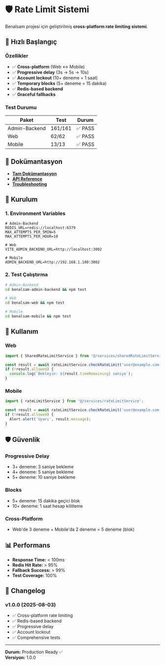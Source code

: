 # 🛡️ Rate Limit Sistemi

Benalsam projesi için geliştirilmiş **cross-platform rate limiting sistemi**.

## 🚀 Hızlı Başlangıç

### Özellikler
- ✅ **Cross-platform** (Web ↔ Mobile)
- ✅ **Progressive delay** (3s → 5s → 10s)
- ✅ **Account lockout** (10+ deneme = 1 saat)
- ✅ **Temporary blocks** (5+ deneme = 15 dakika)
- ✅ **Redis-based backend**
- ✅ **Graceful fallbacks**

### Test Durumu
| Paket | Test | Durum |
|-------|------|-------|
| Admin-Backend | 161/161 | ✅ PASS |
| Web | 62/62 | ✅ PASS |
| Mobile | 13/13 | ✅ PASS |

## 📖 Dokümantasyon

- **[Tam Dokümantasyon](RATE_LIMIT_SYSTEM_DOCUMENTATION.md)**
- **[API Reference](RATE_LIMIT_SYSTEM_DOCUMENTATION.md#api-dokümantasyonu)**
- **[Troubleshooting](RATE_LIMIT_SYSTEM_DOCUMENTATION.md#troubleshooting)**

## 🔧 Kurulum

### 1. Environment Variables
```env
# Admin-Backend
REDIS_URL=redis://localhost:6379
MAX_ATTEMPTS_PER_5MIN=5
MAX_ATTEMPTS_PER_HOUR=10

# Web
VITE_ADMIN_BACKEND_URL=http://localhost:3002

# Mobile
ADMIN_BACKEND_URL=http://192.168.1.100:3002
```

### 2. Test Çalıştırma
```bash
# Admin-Backend
cd benalsam-admin-backend && npm test

# Web
cd benalsam-web && npm test

# Mobile
cd benalsam-mobile && npm test
```

## 🎯 Kullanım

### Web
```javascript
import { SharedRateLimitService } from '@/services/sharedRateLimitService';

const result = await rateLimitService.checkRateLimit('user@example.com');
if (!result.allowed) {
  console.log(`Bekleyin: ${result.timeRemaining} saniye`);
}
```

### Mobile
```typescript
import { rateLimitService } from '@/services/rateLimitService';

const result = await rateLimitService.checkRateLimit('user@example.com');
if (!result.allowed) {
  Alert.alert('Uyarı', result.message);
}
```

## 🛡️ Güvenlik

### Progressive Delay
- 3+ deneme: 3 saniye bekleme
- 4+ deneme: 5 saniye bekleme
- 5+ deneme: 10 saniye bekleme

### Blocks
- 5+ deneme: 15 dakika geçici blok
- 10+ deneme: 1 saat hesap kilitleme

### Cross-Platform
- Web'de 3 deneme + Mobile'da 2 deneme = 5 deneme (blok)

## 📊 Performans

- **Response Time:** < 100ms
- **Redis Hit Rate:** > 95%
- **Fallback Success:** > 99%
- **Test Coverage:** 100%

## 🔄 Changelog

### v1.0.0 (2025-08-03)
- ✅ Cross-platform rate limiting
- ✅ Redis-based backend
- ✅ Progressive delay
- ✅ Account lockout
- ✅ Comprehensive tests

---

**Durum:** Production Ready ✅  
**Versiyon:** 1.0.0 